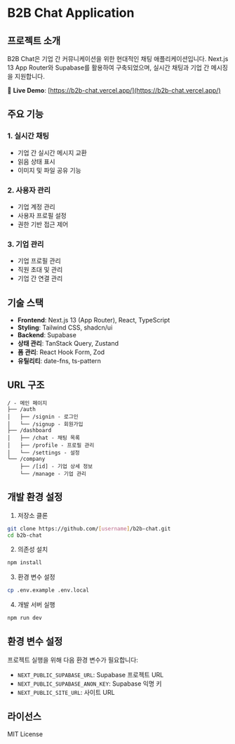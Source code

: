 # B2B Chat Application

## 프로젝트 소개

B2B Chat은 기업 간 커뮤니케이션을 위한 현대적인 채팅 애플리케이션입니다. Next.js 13 App Router와 Supabase를 활용하여 구축되었으며, 실시간 채팅과 기업 간 메시징을 지원합니다.

🔗 **Live Demo**: [https://b2b-chat.vercel.app/](https://b2b-chat.vercel.app/)

## 주요 기능

### 1. 실시간 채팅
- 기업 간 실시간 메시지 교환
- 읽음 상태 표시
- 이미지 및 파일 공유 기능

### 2. 사용자 관리
- 기업 계정 관리
- 사용자 프로필 설정
- 권한 기반 접근 제어

### 3. 기업 관리
- 기업 프로필 관리
- 직원 초대 및 관리
- 기업 간 연결 관리

## 기술 스택

- **Frontend**: Next.js 13 (App Router), React, TypeScript
- **Styling**: Tailwind CSS, shadcn/ui
- **Backend**: Supabase
- **상태 관리**: TanStack Query, Zustand
- **폼 관리**: React Hook Form, Zod
- **유틸리티**: date-fns, ts-pattern

## URL 구조

```
/ - 메인 페이지
├── /auth
│   ├── /signin - 로그인
│   └── /signup - 회원가입
├── /dashboard
│   ├── /chat - 채팅 목록
│   ├── /profile - 프로필 관리
│   └── /settings - 설정
└── /company
    ├── /[id] - 기업 상세 정보
    └── /manage - 기업 관리
```

## 개발 환경 설정

1. 저장소 클론
```bash
git clone https://github.com/[username]/b2b-chat.git
cd b2b-chat
```

2. 의존성 설치
```bash
npm install
```

3. 환경 변수 설정
```bash
cp .env.example .env.local
```

4. 개발 서버 실행
```bash
npm run dev
```

## 환경 변수 설정

프로젝트 실행을 위해 다음 환경 변수가 필요합니다:

- `NEXT_PUBLIC_SUPABASE_URL`: Supabase 프로젝트 URL
- `NEXT_PUBLIC_SUPABASE_ANON_KEY`: Supabase 익명 키
- `NEXT_PUBLIC_SITE_URL`: 사이트 URL

## 라이선스

MIT License
